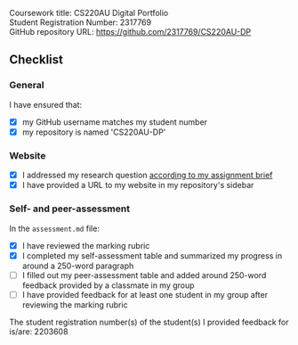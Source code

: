 Coursework title: CS220AU Digital Portfolio  
Student Registration Number: 2317769  
GitHub repository URL: https://github.com/2317769/CS220AU-DP

## Checklist
<!-- complete the checklist below by simply replacing the space with an 'x' as seen in the first checkpoint below --> 

### General
I have ensured that:

- [x] my GitHub username matches my student number
- [x] my repository is named 'CS220AU-DP'

### Website
- [x] I addressed my research question [according to my assignment brief](https://navigatingthedigitalworld.com/docs/cs220au)
- [x] I have provided a URL to my website in my repository's sidebar

### Self- and peer-assessment
In the `assessment.md` file:

- [x] I have reviewed the marking rubric
- [x] I completed my self-assessment table and summarized my progress in around a 250-word paragraph
- [ ] I filled out my peer-assessment table and added around 250-word feedback provided by a classmate in my group
- [ ] I have provided feedback for at least one student in my group after reviewing the marking rubric

The student registration number(s) of the student(s) I provided feedback for is/are: 2203608
